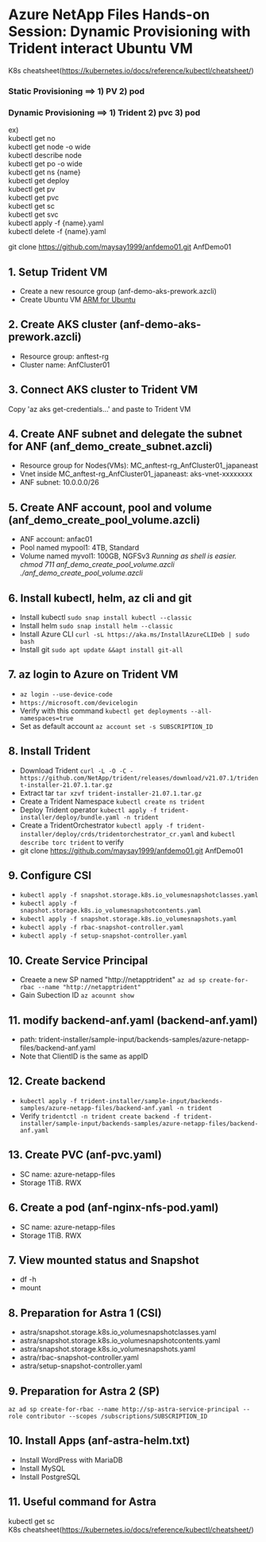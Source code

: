 # Azure NetApp Files Hands-on Session: Dynamic Provisioning with Trident interact Ubuntu VM

K8s cheatsheet(https://kubernetes.io/docs/reference/kubectl/cheatsheet/)

### **Static Provisioning** ==> 1) PV 2) pod
### **Dynamic Provisioning** ==> 1) Trident 2) pvc 3) pod

ex)\
kubectl get no\
kubectl get node -o wide\
kubectl describe node\
kubectl get po -o wide\
kubectl get ns {name}\
kubectl get deploy\
kubectl get pv\
kubectl get pvc\
kubectl get sc\
kubectl get svc\
kubectl apply -f {name}.yaml\
kubectl delete -f {name}.yaml

git clone https://github.com/maysay1999/anfdemo01.git AnfDemo01

## 1. Setup Trident VM
- Create a new resource group (anf-demo-aks-prework.azcli)
- Create Ubuntu VM [ARM for Ubuntu](https://github.com/maysay1999/anfdemo01/tree/main/trident)

## 2. Create AKS cluster (anf-demo-aks-prework.azcli)
- Resource group: anftest-rg
- Cluster name: AnfCluster01

## 3. Connect AKS cluster to Trident VM
Copy 'az aks get-credentials…' and paste to Trident VM

## 4. Create ANF subnet and delegate the subnet for ANF (anf_demo_create_subnet.azcli)
- Resource group for Nodes(VMs): MC_anftest-rg_AnfCluster01_japaneast
- Vnet inside MC_anftest-rg_AnfCluster01_japaneast: aks-vnet-xxxxxxxx
- ANF subnet: 10.0.0.0/26

## 5. Create ANF account, pool and volume (anf_demo_create_pool_volume.azcli)
- ANF account: anfac01
- Pool named mypool1: 4TB, Standard
- Volume named myvol1: 100GB, NGFSv3
*Running as shell is easier.*
*chmod 711 anf_demo_create_pool_volume.azcli*
*./anf_demo_create_pool_volume.azcli*

## 6. Install kubectl, helm, az cli and git
- Install kubectl `sudo snap install kubectl --classic`
- Install helm `sudo snap install helm --classic`
- Install Azure CLI `curl -sL https://aka.ms/InstallAzureCLIDeb | sudo bash`
- Install git `sudo apt update &&apt install git-all`

## 7. az login to Azure on Trident VM
- `az login --use-device-code`
- `https://microsoft.com/devicelogin`
- Verify with this command `kubectl get deployments --all-namespaces=true`
- Set as default account `az account set -s SUBSCRIPTION_ID`

## 8. Install Trident 
- Download Trident `curl -L -O -C - https://github.com/NetApp/trident/releases/download/v21.07.1/trident-installer-21.07.1.tar.gz`
- Extract tar `tar xzvf trident-installer-21.07.1.tar.gz`
- Create a Trident Namespace `kubectl create ns trident`
- Deploy Trident operator `kubectl apply -f trident-installer/deploy/bundle.yaml -n trident`
- Create a TridentOrchestrator `kubectl apply -f trident-installer/deploy/crds/tridentorchestrator_cr.yaml` and `kubectl describe torc trident` to verify
- git clone https://github.com/maysay1999/anfdemo01.git AnfDemo01

## 9. Configure CSI
- `kubectl apply -f snapshot.storage.k8s.io_volumesnapshotclasses.yaml`
- `kubectl apply -f snapshot.storage.k8s.io_volumesnapshotcontents.yaml`
- `kubectl apply -f snapshot.storage.k8s.io_volumesnapshots.yaml`
- `kubectl apply -f rbac-snapshot-controller.yaml`
- `kubectl apply -f setup-snapshot-controller.yaml`

## 10. Create Service Principal
- Creaete a new SP named "http://netapptrident" `az ad sp create-for-rbac --name "http://netapptrident"`
- Gain Subection ID `az acounnt show`

## 11. modify backend-anf.yaml (backend-anf.yaml)
- path: trident-installer/sample-input/backends-samples/azure-netapp-files/backend-anf.yaml
- Note that  ClientID is the same as appID

## 12. Create backend
- `kubectl apply -f trident-installer/sample-input/backends-samples/azure-netapp-files/backend-anf.yaml -n trident`
- Verify `tridentctl -n trident create backend -f trident-installer/sample-input/backends-samples/azure-netapp-files/backend-anf.yaml`

## 13. Create PVC (anf-pvc.yaml)
- SC name: azure-netapp-files
- Storage 1TiB. RWX

## 6. Create a pod (anf-nginx-nfs-pod.yaml)
- SC name: azure-netapp-files
- Storage 1TiB. RWX

## 7. View mounted status and Snapshot
- df -h
- mount

## 8. Preparation for Astra 1 (CSI)
- astra/snapshot.storage.k8s.io_volumesnapshotclasses.yaml
- astra/snapshot.storage.k8s.io_volumesnapshotcontents.yaml
- astra/snapshot.storage.k8s.io_volumesnapshots.yaml
- astra/rbac-snapshot-controller.yaml
- astra/setup-snapshot-controller.yaml

## 9. Preparation for Astra 2 (SP)
`az ad sp create-for-rbac --name http://sp-astra-service-principal --role contributor --scopes /subscriptions/SUBSCRIPTION_ID`

## 10. Install Apps (anf-astra-helm.txt)
- Install WordPress with MariaDB
- Install MySQL
- Install PostgreSQL 

## 11. Useful command for Astra
kubectl get sc\
K8s cheatsheet(https://kubernetes.io/docs/reference/kubectl/cheatsheet/)